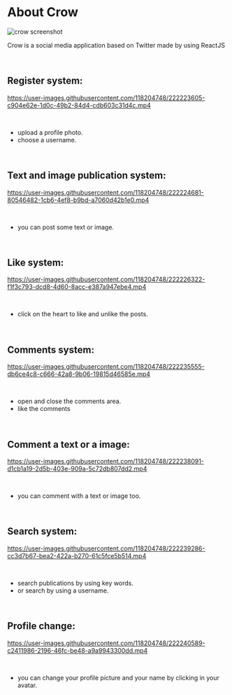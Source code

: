 # About Crow
![crow screenshot](https://cdn.discordapp.com/attachments/864529921447690242/1080530659522658407/crow-screenshot.png)

Crow is a social media application based on Twitter made by using ReactJS

<br>

## Register system:
https://user-images.githubusercontent.com/118204748/222223605-c904e62e-1d0c-49b2-84d4-cdb603c31d4c.mp4

<br>

- upload a profile photo.
- choose a username.

<br>

## Text and image publication system:
https://user-images.githubusercontent.com/118204748/222224681-80546482-1cb6-4ef8-b9bd-a7060d42b1e0.mp4

<br>

- you can post some text or image.

<br>

## Like system:
https://user-images.githubusercontent.com/118204748/222226322-f1f3c793-dcd8-4d60-8acc-e387a947ebe4.mp4

<br>

- click on the heart to like and unlike the posts.

<br>

## Comments system:
https://user-images.githubusercontent.com/118204748/222235555-db6ce4c8-c666-42a8-9b06-19815d46585e.mp4

<br>

- open and close the comments area.
- like the comments

<br>

## Comment a text or a image:
https://user-images.githubusercontent.com/118204748/222238091-d1cb1a19-2d5b-403e-909a-5c72db807dd2.mp4

<br>

- you can comment with a text or image too.

<br>

## Search system:
https://user-images.githubusercontent.com/118204748/222239286-cc3d7b67-bea2-422a-b270-61c5fce5b514.mp4

<br>

- search publications by using key words.
- or search by using a username.

<br>

## Profile change:
https://user-images.githubusercontent.com/118204748/222240589-c2411986-2196-46fc-be48-a9a9943300dd.mp4

<br>

- you can change your profile picture and your name by clicking in your avatar. 
